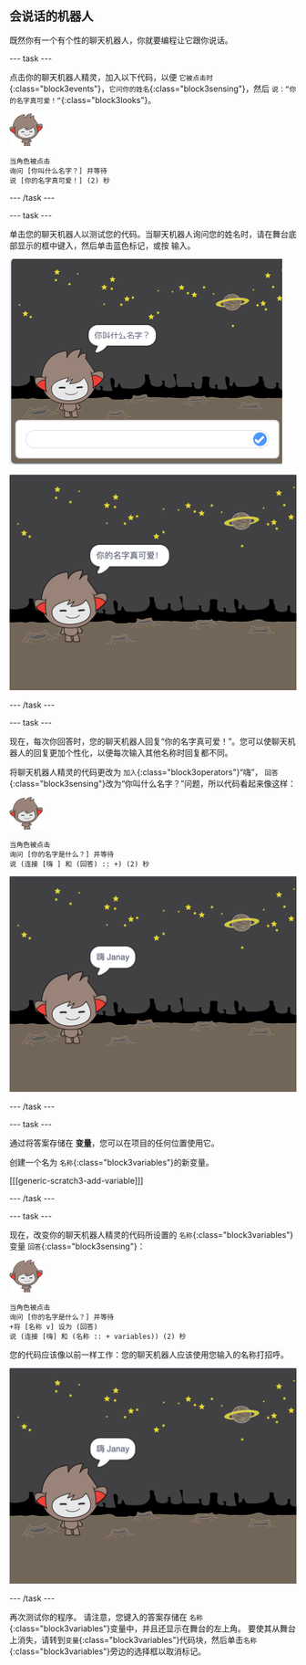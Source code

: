 ## 会说话的机器人

既然你有一个有个性的聊天机器人，你就要编程让它跟你说话。

--- task ---

点击你的聊天机器人精灵，加入以下代码，以便 `它被点击时`{:class="block3events"}，`它问你的姓名`{:class="block3sensing"}，然后 `说：“你的名字真可爱！“`{:class="block3looks"}。

![纳米精灵](images/nano-sprite.png)

```blocks3
当角色被点击
询问 [你叫什么名字？] 并等待
说 [你的名字真可爱！] (2) 秒
```

--- /task ---

--- task ---

单击您的聊天机器人以测试您的代码。当聊天机器人询问您的姓名时，请在舞台底部显示的框中键入，然后单击蓝色标记，或按 <kbd>输入</kbd>。

![测试聊天机器人回复](images/chatbot-ask-test1.png)

![测试聊天机器人回复](images/chatbot-ask-test2.png)

--- /task ---

--- task ---

现在，每次你回答时，您的聊天机器人回复“你的名字真可爱！”。您可以使聊天机器人的回复更加个性化，以便每次输入其他名称时回复都不同。

将聊天机器人精灵的代码更改为 `加入`{:class="block3operators"}“嗨”， `回答`{:class="block3sensing"}改为“你叫什么名字？”问题，所以代码看起来像这样：

![纳米精灵](images/nano-sprite.png)

```blocks3
当角色被点击
询问 [你的名字是什么？] 并等待
说 (连接 [嗨 ] 和 (回答) :: +) (2) 秒
```

![测试个性化回复](images/chatbot-answer-test.png)

--- /task ---

--- task ---

通过将答案存储在 **变量**，您可以在项目的任何位置使用它。

创建一个名为 `名称`{:class="block3variables"}的新变量。

[[[generic-scratch3-add-variable]]]

--- /task ---

--- task ---

现在，改变你的聊天机器人精灵的代码所设置的 `名称`{:class="block3variables"}变量 `回答`{:class="block3sensing"}：

![纳米精灵](images/nano-sprite.png)

```blocks3
当角色被点击
询问 [你的名字是什么？] 并等待
+将 [名称 v] 设为 (回答)
说 (连接 [嗨] 和 (名称 :: + variables)) (2) 秒
```

您的代码应该像以前一样工作：您的聊天机器人应该使用您输入的名称打招呼。

![测试个性化回复](images/chatbot-answer-test.png)

--- /task ---

再次测试你的程序。 请注意，您键入的答案存储在 `名称`{:class="block3variables"}变量中，并且还显示在舞台的左上角。 要使其从舞台上消失，请转到`变量`{:class="block3variables"}代码块，然后单击`名称`{:class="block3variables"}旁边的选择框以取消标记。